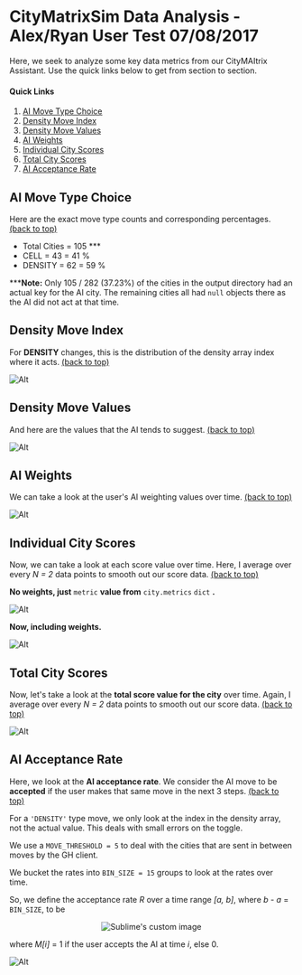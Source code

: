 # CityMatrixSim Data Analysis - Alex/Ryan User Test 07/08/2017

Here, we seek to analyze some key data metrics from our CityMAItrix Assistant. Use the quick links below to get from section to section.

#### Quick Links

1. [AI Move Type Choice](#ai-move-type-choice)
2. [Density Move Index](#density-move-index)
3. [Density Move Values](#density-move-values)
4. [AI Weights](#ai-weights)
5. [Individual City Scores](#individual-city-scores)
6. [Total City Scores](#total-city-scores)
7. [AI Acceptance Rate](#ai-acceptance-rate)

## AI Move Type Choice

Here are the exact move type counts and corresponding percentages. [(back to top)](#quick-links)

- Total Cities = 105 ***
- CELL = 43 = 41 %
- DENSITY = 62 = 59 %

*****Note:** Only 105 / 282 (37.23%) of the cities in the output directory had an actual key for the AI city. The remaining cities all had `null` objects there as the AI did not act at that time.

## Density Move Index

For **DENSITY** changes, this is the distribution of the density array index where it acts. [(back to top)](#quick-links)

![Alt](data_new/log_170708_self-test_001_Alex_predicted_cities_density_indices.png)

## Density Move Values

And here are the values that the AI tends to suggest. [(back to top)](#quick-links)

![Alt](data_new/log_170708_self-test_001_Alex_predicted_cities_density_values.png)

## AI Weights

We can take a look at the user's AI weighting values over time. [(back to top)](#quick-links)

![Alt](data_new/log_170708_self-test_001_Alex_predicted_cities_ai_weights.png)

## Individual City Scores

Now, we can take a look at each score value over time. Here, I average over every *N = 2* data points to smooth out our score data. [(back to top)](#quick-links)

**No weights, just** `metric` **value from** `city.metrics` `dict` **.**

![Alt](data_new/log_170708_self-test_001_Alex_predicted_cities_indi_scores_no_weight.png)

**Now, including weights.**

![Alt](data_new/log_170708_self-test_001_Alex_predicted_cities_indi_scores_yes_weight.png)

## Total City Scores

Now, let's take a look at the **total score value for the city** over time. Again, I average over every *N = 2* data points to smooth out our score data. [(back to top)](#quick-links)

![Alt](data_new/log_170708_self-test_001_Alex_predicted_cities_total_score.png)

## AI Acceptance Rate

Here, we look at the **AI acceptance rate**. We consider the AI move to be **accepted** if the user makes that same move in the next 3 steps. [(back to top)](#quick-links)

For a `'DENSITY'` type move, we only look at the index in the density array, not the actual value. This deals with small errors on the toggle.

We use a `MOVE_THRESHOLD = 5` to deal with the cities that are sent in between moves by the GH client.

We bucket the rates into `BIN_SIZE = 15` groups to look at the rates over time.

So, we define the acceptance rate *R* over a time range *[a, b]*, where *b - a* = `BIN_SIZE`, to be

<p align="center">
  <img src="https://latex.codecogs.com/gif.latex?%5Cfrac%7B%5Csum_%7Bi%20%3D%20a%7D%5Eb%20M%5Bi%5D%7D%7Bb%20-%20a%7D" alt="Sublime's custom image"/>
</p>

where *M[i]* = 1 if the user accepts the AI at time *i*, else 0.

![Alt](data_new/log_170708_self-test_001_Alex_predicted_cities_ai_acceptance.png)